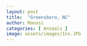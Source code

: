 ```yaml
---
layout: post
title:  "Greensboro, NC"
author: Manasi
categories: [ Animals ]
image: assets/images/Ins.JPG
---
```

